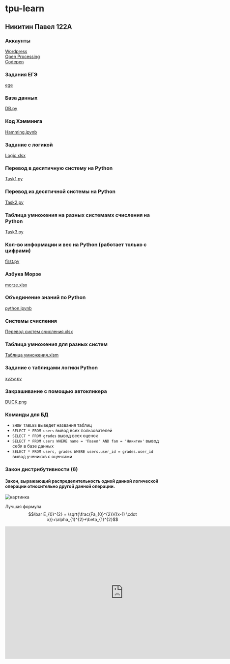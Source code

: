 # tpu-learn
## Никитин Павел 122А

### Аккаунты
[Wordpress](https://pxnandi.wordpress.com)<br/>
[Open Processing](https://openprocessing.org/user/344180)<br/>
[Codepen](https://codepen.io/pxnandi/pen/vYjoabO)

### Задания ЕГЭ
[ege](https://github.com/pxnandi/tpu-learn/tree/main/ege)

### База данных
[DB.py](https://github.com/pxnandi/tpu-learn/blob/main/DB.py)

### Код Хэмминга
[Hamming.ipynb](https://github.com/pxnandi/tpu-learn/blob/main/Hamming.ipynb)

### Задание с логикой 
[Logic.xlsx](https://github.com/pxnandi/tpu-learn/blob/main/Logic.xlsx)

### Перевод в десятичную систему на Python
[Task1.py](https://github.com/pxnandi/tpu-learn/blob/main/Task1.py)

### Перевод из десятичной системы на Python
[Task2.py](https://github.com/pxnandi/tpu-learn/blob/main/Task2.py)

### Таблица умножения на разных системамх счисления на Python
[Task3.py](https://github.com/pxnandi/tpu-learn/blob/main/Task3.py)

### Кол-во информации и вес на Python (работает только с цифрами)
[first.py](https://github.com/pxnandi/tpu-learn/blob/main/first.py)

### Азбука Морзе
[morze.xlsx](https://github.com/pxnandi/tpu-learn/blob/main/morze.xlsx)

### Объединение знаний по Python
[python.ipynb](https://github.com/pxnandi/tpu-learn/blob/main/python.ipynb)

### Системы счисления
[Перевод систем счисления.xlsx](https://github.com/pxnandi/tpu-learn/blob/main/%D0%9F%D0%B5%D1%80%D0%B5%D0%B2%D0%BE%D0%B4%20%D1%81%D0%B8%D1%81%D1%82%D0%B5%D0%BC%20%D1%81%D1%87%D0%B8%D1%81%D0%BB%D0%B5%D0%BD%D0%B8%D1%8F.xlsx)

### Таблица умножения для разных систем
[Таблица умножения.xlsm](https://github.com/pxnandi/tpu-learn/blob/main/%D0%A2%D0%B0%D0%B1%D0%BB%D0%B8%D1%86%D0%B0%20%D1%83%D0%BC%D0%BD%D0%BE%D0%B6%D0%B5%D0%BD%D0%B8%D1%8F.xlsm)

### Задание с таблицами логики Python
[xyzw.py](https://github.com/pxnandi/tpu-learn/blob/main/xyzw.py)

### Закрашивание с помощью автокликера
[DUCK.png](https://github.com/pxnandi/tpu-learn/blob/main/DUCK.png)

### Команды для БД
* `SHOW TABLES` выведет названия таблиц
* `SELECT * FROM users` вывод всех пользователей
* `SELECT * FROM grades` вывод всех оценок
* `SELECT * FROM users WHERE name = 'Павел' AND fam = 'Никитин'` вывод себя в базе данных
* `SELECT * FROM users, grades WHERE users.user_id = grades.user_id` вывод учеников с оценками

### Закон дистрибутивности (6)
#### Закон, выражающий распределительность одной данной логической операции относительно другой данной операции.
![картинка](https://i.ibb.co/8c2Lq4F/lagrida-latex-editor.png)

Лучшая формула
$$\bar E_{0}^{2} = \sqrt{\frac{Fa_{0}^{2}}{(x-1) \cdot x}}+\alpha_{1}^{2}+\beta_{1}^{2}$$

<iframe width="768" height="432" src="https://miro.com/app/live-embed/uXjVPEfIl0c=/?moveToViewport=-1869,-617,4106,2072&embedId=297961763196" frameborder="0" scrolling="no" allowfullscreen></iframe>
